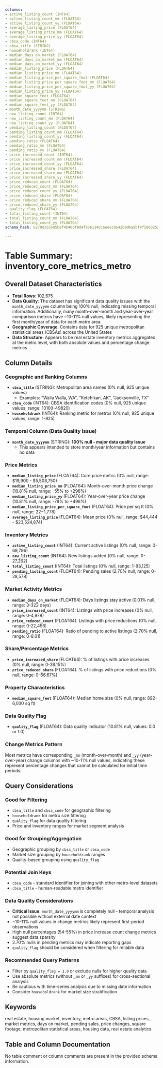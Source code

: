 ```yaml
---
columns:
- active_listing_count (INT64)
- active_listing_count_mm (FLOAT64)
- active_listing_count_yy (FLOAT64)
- average_listing_price (FLOAT64)
- average_listing_price_mm (FLOAT64)
- average_listing_price_yy (FLOAT64)
- cbsa_code (INT64)
- cbsa_title (STRING)
- householdrank (INT64)
- median_days_on_market (FLOAT64)
- median_days_on_market_mm (FLOAT64)
- median_days_on_market_yy (FLOAT64)
- median_listing_price (FLOAT64)
- median_listing_price_mm (FLOAT64)
- median_listing_price_per_square_foot (FLOAT64)
- median_listing_price_per_square_foot_mm (FLOAT64)
- median_listing_price_per_square_foot_yy (FLOAT64)
- median_listing_price_yy (FLOAT64)
- median_square_feet (FLOAT64)
- median_square_feet_mm (FLOAT64)
- median_square_feet_yy (FLOAT64)
- month_date_yyyymm (STRING)
- new_listing_count (INT64)
- new_listing_count_mm (FLOAT64)
- new_listing_count_yy (FLOAT64)
- pending_listing_count (FLOAT64)
- pending_listing_count_mm (FLOAT64)
- pending_listing_count_yy (FLOAT64)
- pending_ratio (FLOAT64)
- pending_ratio_mm (FLOAT64)
- pending_ratio_yy (FLOAT64)
- price_increased_count (INT64)
- price_increased_count_mm (FLOAT64)
- price_increased_count_yy (FLOAT64)
- price_increased_share (FLOAT64)
- price_increased_share_mm (FLOAT64)
- price_increased_share_yy (FLOAT64)
- price_reduced_count (FLOAT64)
- price_reduced_count_mm (FLOAT64)
- price_reduced_count_yy (FLOAT64)
- price_reduced_share (FLOAT64)
- price_reduced_share_mm (FLOAT64)
- price_reduced_share_yy (FLOAT64)
- quality_flag (FLOAT64)
- total_listing_count (INT64)
- total_listing_count_mm (FLOAT64)
- total_listing_count_yy (FLOAT64)
schema_hash: 6270d365685bef4b40bf9d4f9061148c6ee6c0642b9d6a5bf4f5860252556ccf

---
```

# Table Summary: inventory_core_metrics_metro

## Overall Dataset Characteristics

- **Total Rows**: 102,675
- **Data Quality**: The dataset has significant data quality issues with the `month_date_yyyymm` column being 100% null, indicating missing temporal information. Additionally, many month-over-month and year-over-year comparison metrics have ~10-11% null values, likely representing the first month/year of data for each metro area.
- **Geographic Coverage**: Contains data for 925 unique metropolitan statistical areas (CBSAs) across the United States
- **Data Structure**: Appears to be real estate inventory metrics aggregated at the metro level, with both absolute values and percentage change metrics

## Column Details

### Geographic and Ranking Columns
- **`cbsa_title`** (STRING): Metropolitan area names (0% null, 925 unique values)
  - Examples: "Walla Walla, WA", "Ketchikan, AK", "Jacksonville, TX"
- **`cbsa_code`** (INT64): CBSA identification codes (0% null, 925 unique values, range: 10100-49820)
- **`householdrank`** (INT64): Ranking metric for metros (0% null, 925 unique values, range: 1-925)

### Temporal Column (Data Quality Issue)
- **`month_date_yyyymm`** (STRING): **100% null - major data quality issue**
  - This appears intended to store month/year information but contains no data

### Price Metrics
- **`median_listing_price`** (FLOAT64): Core price metric (0% null, range: $19,900 - $5,508,750)
- **`median_listing_price_mm`** (FLOAT64): Month-over-month price change (10.81% null, range: -55% to +298%)
- **`median_listing_price_yy`** (FLOAT64): Year-over-year price change (10.81% null, range: -78% to +498%)
- **`median_listing_price_per_square_foot`** (FLOAT64): Price per sq ft (0% null, range: $22-$1,778)
- **`average_listing_price`** (FLOAT64): Mean price (0% null, range: $44,444 - $23,524,874)

### Inventory Metrics
- **`active_listing_count`** (INT64): Current active listings (0% null, range: 0-69,796)
- **`new_listing_count`** (INT64): New listings added (0% null, range: 0-27,262)
- **`total_listing_count`** (INT64): Total listings (0% null, range: 1-83,125)
- **`pending_listing_count`** (FLOAT64): Pending sales (2.70% null, range: 0-28,578)

### Market Activity Metrics
- **`median_days_on_market`** (FLOAT64): Days listings stay active (0.01% null, range: 3-322 days)
- **`price_increased_count`** (INT64): Listings with price increases (0% null, range: 0-4,978)
- **`price_reduced_count`** (FLOAT64): Listings with price reductions (0% null, range: 0-22,456)
- **`pending_ratio`** (FLOAT64): Ratio of pending to active listings (2.70% null, range: 0-8.01)

### Share/Percentage Metrics
- **`price_increased_share`** (FLOAT64): % of listings with price increases (0% null, range: 0-38.15%)
- **`price_reduced_share`** (FLOAT64): % of listings with price reductions (0% null, range: 0-66.67%)

### Property Characteristics
- **`median_square_feet`** (FLOAT64): Median home size (0% null, range: 892-6,000 sq ft)

### Data Quality Flag
- **`quality_flag`** (FLOAT64): Data quality indicator (10.81% null, values: 0.0 or 1.0)

### Change Metrics Pattern
Most metrics have corresponding `_mm` (month-over-month) and `_yy` (year-over-year) change columns with ~10-11% null values, indicating these represent percentage changes that cannot be calculated for initial time periods.

## Query Considerations

### Good for Filtering
- `cbsa_title` and `cbsa_code` for geographic filtering
- `householdrank` for metro size filtering
- `quality_flag` for data quality filtering
- Price and inventory ranges for market segment analysis

### Good for Grouping/Aggregation
- Geographic grouping by `cbsa_title` or `cbsa_code`
- Market size grouping by `householdrank` ranges
- Quality-based grouping using `quality_flag`

### Potential Join Keys
- `cbsa_code` - standard identifier for joining with other metro-level datasets
- `cbsa_title` - human-readable metro identifier

### Data Quality Considerations
- **Critical Issue**: `month_date_yyyymm` is completely null - temporal analysis not possible without external date context
- ~10-11% null values in change metrics likely represent first-period observations
- High null percentages (54-55%) in price increase count change metrics suggest data sparsity
- 2.70% nulls in pending metrics may indicate reporting gaps
- `quality_flag` should be considered when filtering for reliable data

### Recommended Query Patterns
- Filter by `quality_flag = 1.0` or exclude nulls for higher quality data
- Use absolute metrics (without `_mm` or `_yy` suffixes) for cross-sectional analysis
- Be cautious with time-series analysis due to missing date information
- Consider `householdrank` for market size stratification

## Keywords
real estate, housing market, inventory, metro areas, CBSA, listing prices, market metrics, days on market, pending sales, price changes, square footage, metropolitan statistical areas, housing data, real estate analytics

## Table and Column Documentation
No table comment or column comments are present in the provided schema information.